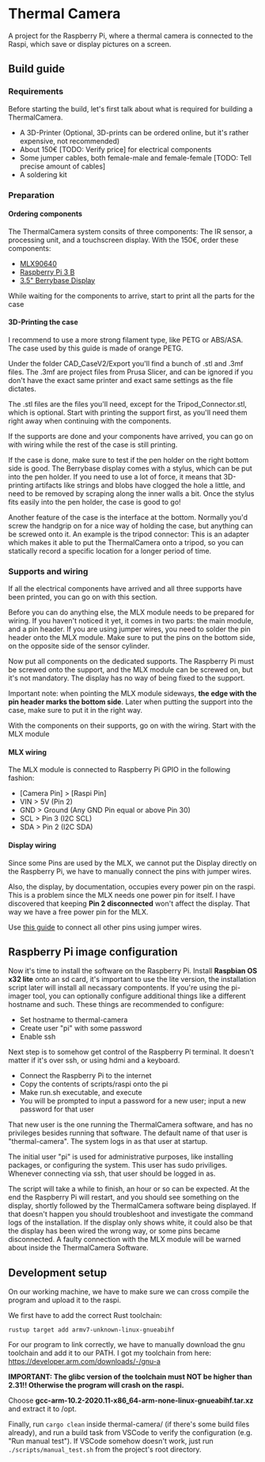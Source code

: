 # Thermal Camera

A project for the Raspberry Pi, where a thermal camera is connected to the Raspi, which save or display pictures on a screen.

## Build guide

### Requirements

Before starting the build, let's first talk about what is required for building a ThermalCamera.

- A 3D-Printer (Optional, 3D-prints can be ordered online, but it's rather expensive, not recommended)
- About 150€ [TODO: Verify price] for electrical components
- Some jumper cables, both female-male and female-female [TODO: Tell precise amount of cables]
- A soldering kit

### Preparation

#### Ordering components

The ThermalCamera system consits of three components: The IR sensor, a processing unit, and a touchscreen display. With the 150€, order these components:

- [MLX90640](https://www.berrybase.de/adafruit-mlx90640-ir-waermebildkamera-breakout)
- [Raspberry Pi 3 B](https://www.berrybase.de/detail/index/sArticle/3924?src=raspberrypi)
- [3.5" Berrybase Display](https://www.berrybase.de/3-5-display-fuer-raspberry-pi-mit-resistivem-touchscreen)

While waiting for the components to arrive, start to print all the parts for the case

#### 3D-Printing the case

I recommend to use a more strong filament type, like PETG or ABS/ASA. The case used by this guide is made of orange PETG.

Under the folder CAD_CaseV2/Export you'll find a bunch of .stl and .3mf files. The .3mf are project files from Prusa Slicer, and can be ignored if you don't have the exact same printer and exact same settings as the file dictates.

The .stl files are the files you'll need, except for the Tripod_Connector.stl, which is optional. Start with printing the support first, as you'll need them right away when continuing with the components.

If the supports are done and your components have arrived, you can go on with wiring while the rest of the case is still printing.

If the case is done, make sure to test if the pen holder on the right bottom side is good. The Berrybase display comes with a stylus, which can be put into the pen holder. If you need to use a lot of force, it means that 3D-printing artifacts like strings and blobs have clogged the hole a little, and need to be removed by scraping along the inner walls a bit. Once the stylus fits easily into the pen holder, the case is good to go!

Another feature of the case is the interface at the bottom. Normally you'd screw the handgrip on for a nice way of holding the case, but anything can be screwed onto it. An example is the tripod connector: This is an adapter which makes it able to put the ThermalCamera onto a tripod, so you can statically record a specific location for a longer period of time.

### Supports and wiring

If all the electrical components have arrived and all three supports have been printed, you can go on with this section.

Before you can do anything else, the MLX module needs to be prepared for wiring. If you haven't noticed it yet, it comes in two parts: the main module, and a pin header. If you are using jumper wires, you need to solder the pin header onto the MLX module. Make sure to put the pins on the bottom side, on the opposite side of the sensor cylinder.

Now put all components on the dedicated supports. The Raspberry Pi must be screwed onto the support, and the MLX module can be screwed on, but it's not mandatory. The display has no way of being fixed to the support.

Important note: when pointing the MLX module sideways, **the edge with the pin header marks the bottom side**. Later when putting the support into the case, make sure to put it in the right way.

With the components on their supports, go on with the wiring. Start with the MLX module

#### MLX wiring

The MLX module is connected to Raspberry Pi GPIO in the following fashion:

- [Camera Pin] > [Raspi Pin]
- VIN > 5V (Pin 2)
- GND > Ground (Any GND Pin equal or above Pin 30)
- SCL > Pin 3 (I2C SCL)
- SDA > Pin 2 (I2C SDA)

#### Display wiring

Since some Pins are used by the MLX, we cannot put the Display directly on the Raspberry Pi, we have to manually connect the pins with jumper wires.

Also, the display, by documentation, occupies every power pin on the raspi. This is a problem since the MLX needs one power pin for itself. I have discovered that keeping **Pin 2 disconnected** won't affect the display. That way we have a free power pin for the MLX.

Use [this guide](https://www.waveshare.com/wiki/3.5inch_RPi_LCD_(A)#Interface_Definition) to connect all other pins using jumper wires.

## Raspberry Pi image configuration

Now it's time to install the software on the Raspberry Pi. Install **Raspbian OS x32 lite** onto an sd card, it's important to use the lite version, the installation script later will install all necassary compontents. If you're using the pi-imager tool, you can optionally configure additional things like a different hostname and such. These things are recommended to configure:

- Set hostname to thermal-camera
- Create user "pi" with some password
- Enable ssh

Next step is to somehow get control of the Raspberry Pi terminal. It doesn't matter if it's over ssh, or using hdmi and a keyboard.

- Connect the Raspberry Pi to the internet
- Copy the contents of scripts/raspi onto the pi
- Make run.sh executable, and execute
- You will be prompted to input a password for a new user; input a new password for that user

That new user is the one running the ThermalCamera software, and has no privileges besides running that software. The default name of that user is "thermal-camera". The system logs in as that user at startup.

The initial user "pi" is used for administrative purposes, like installing packages, or configuring the system. This user has sudo priviliges. Whenever connecting via ssh, that user should be logged in as.

The script will take a while to finish, an hour or so can be expected. At the end the Raspberry Pi will restart, and you should see something on the display, shortly followed by the ThermalCamera software being displayed. If that doesn't happen you should troubleshoot and investigate the command logs of the installation. If the display only shows white, it could also be that the display has been wired the wrong way, or some pins became disconnected. A faulty connection with the MLX module will be warned about inside the ThermalCamera Software.

## Development setup

On our working machine, we have to make sure we can cross compile the program and upload it to the raspi.

We first have to add the correct Rust toolchain:

`rustup target add armv7-unknown-linux-gnueabihf`

For our program to link correctly, we have to manually download the gnu toolchain and add it to our PATH. I got my toolchain from here: <https://developer.arm.com/downloads/-/gnu-a>

**IMPORTANT: The glibc version of the toolchain must NOT be higher than 2.31!! Otherwise the program will crash on the raspi.**

Choose **gcc-arm-10.2-2020.11-x86_64-arm-none-linux-gnueabihf.tar.xz** and extract it to /opt.

Finally, run `cargo clean` inside thermal-camera/ (if there's some build files already), and run a build task from VSCode to verify the configuration (e.g. "Run manual test"). If VSCode somehow doesn't work, just run `./scripts/manual_test.sh` from the project's root directory.
